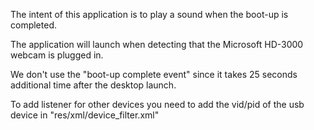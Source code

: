 


The intent of this application is to play a sound when the boot-up is completed. 

The application will launch when detecting that the Microsoft HD-3000 webcam is
plugged in. 

We don't use the "boot-up complete event" since it takes 25 seconds additional time
after the desktop  launch. 

To add listener for other devices you need to add the vid/pid of the usb device in
"res/xml/device_filter.xml"


